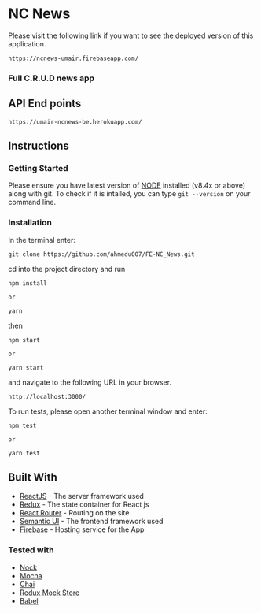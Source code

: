 # NC News

Please visit the following link if you want to see the deployed version of this
application.

```
https://ncnews-umair.firebaseapp.com/
```

### Full C.R.U.D news app

## API End points

```
https://umair-ncnews-be.herokuapp.com/
```

## Instructions

### Getting Started

Please ensure you have latest version of [NODE](https://nodejs.org/en/)
installed (v8.4x or above) along with git. To check if it is intalled, you can
type `git --version` on your command line.

### Installation

In the terminal enter:

```
git clone https://github.com/ahmedu007/FE-NC_News.git
```

cd into the project directory and run

```
npm install

or

yarn
```

then

```
npm start

or

yarn start
```

and navigate to the following URL in your browser.

```
http://localhost:3000/
```

To run tests, please open another terminal window and enter:

```
npm test

or

yarn test
```

## Built With

* [ReactJS](https://reactjs.org/) - The server framework used
* [Redux](https://redux.js.org/) - The state container for React js
* [React Router](https://reacttraining.com/react-router/) - Routing on the site
* [Semantic UI](https://react.semantic-ui.com/introduction) - The frontend
  framework used
* [Firebase](https://firebase.google.com/) - Hosting service for the App

### Tested with

* [Nock](https://github.com/node-nock/nock)
* [Mocha](https://mochajs.org/)
* [Chai](http://chaijs.com/)
* [Redux Mock Store](https://github.com/arnaudbenard/redux-mock-store)
* [Babel](https://babeljs.io/)
